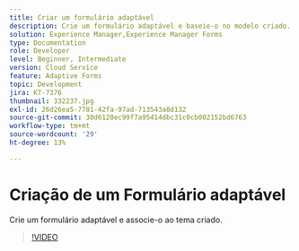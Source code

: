 ```yaml
---
title: Criar um formulário adaptável
description: Crie um formulário adaptável e baseie-o no modelo criado.
solution: Experience Manager,Experience Manager Forms
type: Documentation
role: Developer
level: Beginner, Intermediate
version: Cloud Service
feature: Adaptive Forms
topic: Development
jira: KT-7376
thumbnail: 332237.jpg
exl-id: 26d26ea5-7781-42fa-97ad-713543a8d132
source-git-commit: 30d6120ec99f7a95414dbc31c0cb002152bd6763
workflow-type: tm+mt
source-wordcount: '29'
ht-degree: 13%

---
```


# Criação de um Formulário adaptável

Crie um formulário adaptável e associe-o ao tema criado.

>[!VIDEO](https://video.tv.adobe.com/v/332237?quality=12&learn=on)

